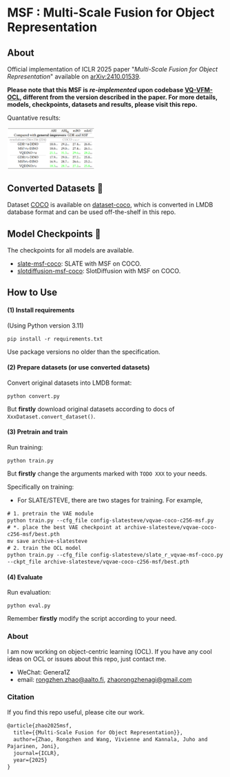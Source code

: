 # MSF : Multi-Scale Fusion for Object Representation



## About

Official implementation of ICLR 2025 paper "*Multi-Scale Fusion for Object Representation*" available on [arXiv:2410.01539](https://arxiv.org/abs/2410.01539).

**Please note that this MSF is *re-implemented* upon codebase [VQ-VFM-OCL](https://github.com/Genera1Z/VQ-VFM-OCL), different from the version described in the paper. For more details, models, checkpoints, datasets and results, please visit this repo.**

Quantative results:

<img src="res/quantitative_results.png" style="width:40%;">



## Converted Datasets 🚀

Dataset [COCO](https://cocodataset.org) is available on [dataset-coco](https://github.com/Genera1Z/VQ-VFM-OCL/releases/tag/dataset-coco), which is converted in LMDB database format and can be used off-the-shelf in this repo.



## Model Checkpoints 🌟

The checkpoints for all models are available.
- [slate-msf-coco](https://github.com/Genera1Z/MultiScaleFusion/releases/tag/slate-msf-coco): SLATE with MSF on COCO.
- [slotdiffusion-msf-coco](https://github.com/Genera1Z/MultiScaleFusion/releases/tag/slotdiffusion-msf-coco): SlotDiffusion with MSF on COCO.



## How to Use

#### (1) Install requirements

(Using Python version 3.11)
```shell
pip install -r requirements.txt
```
Use package versions no older than the specification.

#### (2) Prepare datasets (or use converted datasets)

Convert original datasets into LMDB format: 
```shell
python convert.py
```
But **firstly** download original datasets according to docs of ```XxxDataset.convert_dataset()```.

#### (3) Pretrain and train

Run training:
```shell
python train.py
```
But **firstly** change the arguments marked with ```TODO XXX``` to your needs.

Specifically on training:
- For SLATE/STEVE, there are two stages for training. For example,
```shell
# 1. pretrain the VAE module
python train.py --cfg_file config-slatesteve/vqvae-coco-c256-msf.py
# *. place the best VAE checkpoint at archive-slatesteve/vqvae-coco-c256-msf/best.pth
mv save archive-slatesteve
# 2. train the OCL model
python train.py --cfg_file config-slatesteve/slate_r_vqvae-msf-coco.py --ckpt_file archive-slatesteve/vqvae-coco-c256-msf/best.pth
```



#### (4) Evaluate

Run evaluation:
```shell
python eval.py
```
Remember **firstly** modify the script according to your need.



### About

I am now working on object-centric learning (OCL). If you have any cool ideas on OCL or issues about this repo, just contact me.
- WeChat: Genera1Z
- email: rongzhen.zhao@aalto.fi, zhaorongzhenagi@gmail.com



### Citation

If you find this repo useful, please cite our work.
```
@article{zhao2025msf,
  title={{Multi-Scale Fusion for Object Representation}},
  author={Zhao, Rongzhen and Wang, Vivienne and Kannala, Juho and Pajarinen, Joni},
  journal={ICLR},
  year={2025}
}
```
